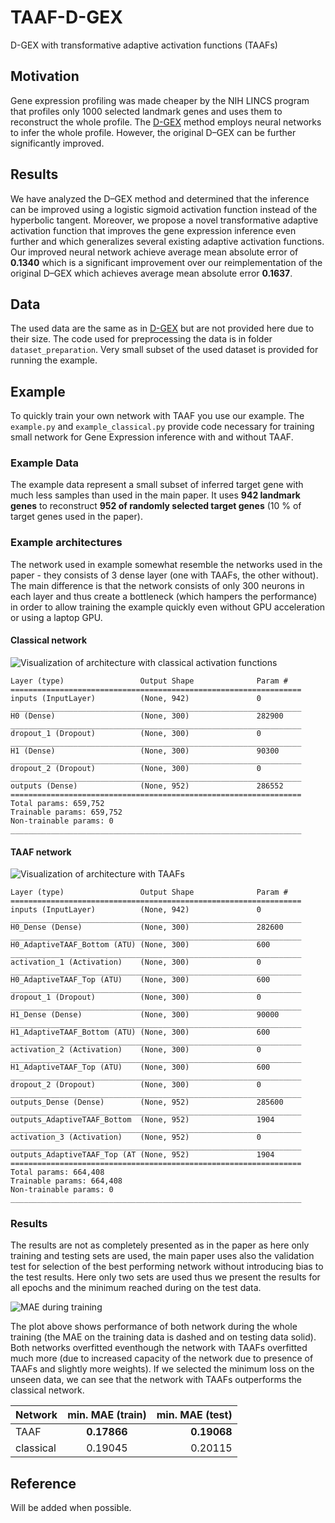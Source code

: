 # TAAF-D-GEX
D-GEX with transformative adaptive activation functions (TAAFs)



## Motivation
Gene expression profiling was made cheaper by the NIH LINCS program that profiles
only 1000 selected landmark genes and uses them to reconstruct the whole profile. The [D-GEX](https://github.com/uci-cbcl/D-GEX)
method employs neural networks to infer the whole profile. However, the original D–GEX can be further
significantly improved.

## Results
We have analyzed the D–GEX method and determined that the inference can be improved using
a logistic sigmoid activation function instead of the hyperbolic tangent. Moreover, we propose a novel
transformative adaptive activation function that improves the gene expression inference even further and
which generalizes several existing adaptive activation functions. Our improved neural network achieve
average mean absolute error of **0.1340** which is a significant improvement over our reimplementation of
the original D–GEX which achieves average mean absolute error **0.1637**.

## Data
The used data are the same as in [D-GEX](https://github.com/uci-cbcl/D-GEX) but
are not provided here due to their size. The code used for preprocessing the data
is  in folder `dataset_preparation`. Very small subset of the used dataset is provided
for running the example.

## Example
To quickly train your own network with TAAF you use our example. The
`example.py` and `example_classical.py` provide code necessary for
training small network for Gene Expression inference with and without
TAAF.

### Example Data
The example data represent a small subset of inferred target gene with
 much less samples than used in the main paper. It uses **942 landmark genes**
 to reconstruct **952 of randomly selected target genes** (10 %
 of target genes used in the paper).

### Example architectures
 The network used in example somewhat resemble the networks used in the
 paper - they consists of 3 dense layer (one with TAAFs, the other
 without). The main difference is that the network consists of only
 300 neurons in each layer and thus create a bottleneck (which hampers
 the performance) in order to allow training the example quickly even
 without GPU acceleration or using a laptop GPU.

#### Classical network
![Visualization of architecture with classical activation functions](https://github.com/kunc/TAAF-D-GEX/raw/master/models/classical_demonstrator_small/classical_demonstrator_small_visualization.png "[Visualization of architecture with classical activation functions")

```
Layer (type)                 Output Shape              Param #
=================================================================
inputs (InputLayer)          (None, 942)               0
_________________________________________________________________
H0 (Dense)                   (None, 300)               282900
_________________________________________________________________
dropout_1 (Dropout)          (None, 300)               0
_________________________________________________________________
H1 (Dense)                   (None, 300)               90300
_________________________________________________________________
dropout_2 (Dropout)          (None, 300)               0
_________________________________________________________________
outputs (Dense)              (None, 952)               286552
=================================================================
Total params: 659,752
Trainable params: 659,752
Non-trainable params: 0
_________________________________________________________________

```

#### TAAF network
![Visualization of architecture with TAAFs](https://github.com/kunc/TAAF-D-GEX/raw/master/models/TAAF_demonstrator_small/TAAF_demonstrator_small_visualization.png "[Visualization of architecture with TAAFs")

```
Layer (type)                 Output Shape              Param #
=================================================================
inputs (InputLayer)          (None, 942)               0
_________________________________________________________________
H0_Dense (Dense)             (None, 300)               282600
_________________________________________________________________
H0_AdaptiveTAAF_Bottom (ATU) (None, 300)               600
_________________________________________________________________
activation_1 (Activation)    (None, 300)               0
_________________________________________________________________
H0_AdaptiveTAAF_Top (ATU)    (None, 300)               600
_________________________________________________________________
dropout_1 (Dropout)          (None, 300)               0
_________________________________________________________________
H1_Dense (Dense)             (None, 300)               90000
_________________________________________________________________
H1_AdaptiveTAAF_Bottom (ATU) (None, 300)               600
_________________________________________________________________
activation_2 (Activation)    (None, 300)               0
_________________________________________________________________
H1_AdaptiveTAAF_Top (ATU)    (None, 300)               600
_________________________________________________________________
dropout_2 (Dropout)          (None, 300)               0
_________________________________________________________________
outputs_Dense (Dense)        (None, 952)               285600
_________________________________________________________________
outputs_AdaptiveTAAF_Bottom  (None, 952)               1904
_________________________________________________________________
activation_3 (Activation)    (None, 952)               0
_________________________________________________________________
outputs_AdaptiveTAAF_Top (AT (None, 952)               1904
=================================================================
Total params: 664,408
Trainable params: 664,408
Non-trainable params: 0
_________________________________________________________________

```

### Results
The results are not as completely presented as in the paper as here
only training and testing sets are used, the main paper uses also the
validation test for selection of the best performing network without
introducing bias to the test results. Here only two sets are used thus
we present the results for all epochs and the minimum reached during
on the test data.

![MAE during training](https://github.com/kunc/TAAF-D-GEX/raw/master/example_data/figures/MAE.png "[MAE during training")

The plot above shows performance of both network during the whole
training (the MAE on the training data is dashed and on testing data solid).
Both networks overfitted eventhough the network with TAAFs overfitted
much more (due to increased capacity of the network due to presence of
TAAFs and slightly more weights). If we selected the minimum loss on
the unseen data, we can see that the network with TAAFs outperforms the
classical network.


| Network   | min. MAE (train) | min. MAE (test) |
| ----------|:----------------:|----------------:|
| TAAF      | **0.17866**      | **0.19068**     |
| classical | 0.19045          |   0.20115       |



## Reference
Will be added when possible.
